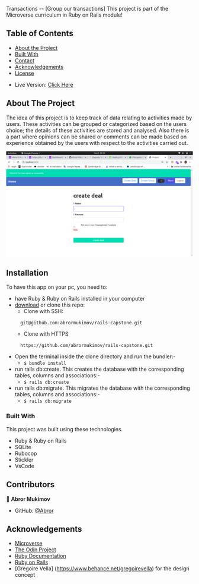 Transactions -- [Group our transactions]
This project is part of the Microverse curriculum in Ruby on Rails module!

## Table of Contents

* [About the Project](#about-the-project)
* [Built With](#built-with)
* [Contact](#contact)
* [Acknowledgements](#acknowledgements)
* [License](#license)

- Live Version: [Click Here](https://tranquil-dusk-15814.herokuapp.com/)

## About The Project

The idea of this project is to keep track of data relating to activities made by users.
These activities can be grouped or categorized based on the users choice; the details of these activities are stored and analysed. Also there is a part where opinions can be shared or comments can be made based on experience obtained by the users with respect to the activities carried out.

![screenshot](/app/assets/images/forreadme.png)

## Installation

To have this app on your pc, you need to:
* have Ruby & Ruby on Rails installed in your computer
* [download](git@github.com:abrormukimov/rails-capstone.git) or clone this repo:
  - Clone with SSH:
  ```
    git@github.com:abrormukimov/rails-capstone.git
  ```
  - Clone with HTTPS
  ```
    https://github.com/abrormukimov/rails-capstone.git
  ```
* Open the terminal inside the clone directory and run the bundler:-
  - ```$ bundle install```
* run rails db:create. This creates the database with the corresponding tables, columns and associations:-
  - ```$ rails db:create```
* run rails db:migrate. This migrates the database with the corresponding tables, columns and associations:-
  - ```$ rails db:migrate```

### Built With
This project was built using these technologies.
* Ruby & Ruby on Rails
* SQLite
* Rubocop
* Stickler
* VsCode

## Contributors

👤 **Abror Mukimov**

- GitHub: [@Abror](https://github.com/abrormukimov)

## Acknowledgements
* [Microverse](https://www.microverse.org/)
* [The Odin Project](https://www.theodinproject.com/)
* [Ruby Documentation](https://www.ruby-lang.org/en/documentation/)
* [Ruby on Rails](https://rubyonrails.org/)
* [Gregoire Vella] (https://www.behance.net/gregoirevella) for the design concept
